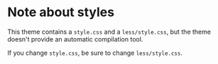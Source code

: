 # Note about styles

This theme contains a `style.css` and a `less/style.css`, but the theme doesn't provide an automatic compilation tool.

If you change `style.css`, be sure to change `less/style.css`.
